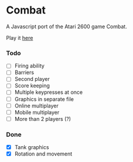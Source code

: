 # Combat
A Javascript port of the Atari 2600 game Combat.

Play it <a href="http://sethtrei.github.io/Combat" target="_blank">here</a>

### Todo
- [ ] Firing ability
- [ ] Barriers
- [ ] Second player
- [ ] Score keeping
- [ ] Multiple keypresses at once
- [ ] Graphics in separate file
- [ ] Online multiplayer
- [ ] Mobile multiplayer
- [ ] More than 2 players (?)

### Done 
- [x] Tank graphics
- [x] Rotation and movement
